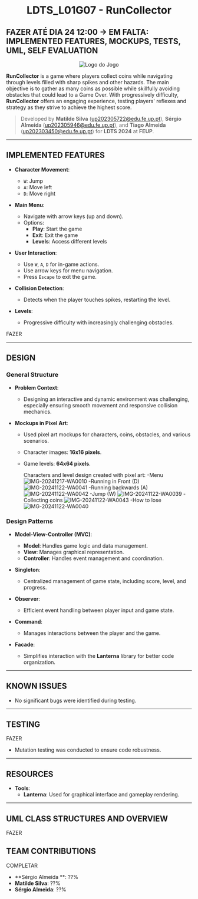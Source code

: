 <h1 align="center">
  LDTS_L01G07 - RunCollector
</h1>

## **FAZER ATÉ DIA 24 12:00 -> EM FALTA: IMPLEMENTED FEATURES, MOCKUPS, TESTS, UML, SELF EVALUATION**

<p align="center">
  <img src="https://github.com/user-attachments/assets/2a55d3d7-4e24-4259-bc18-be80ece03937" alt="Logo do Jogo"/>
</p>


**RunCollector** is a game where players collect coins while navigating through levels filled with sharp spikes and other hazards. The main objective is to gather as many coins as possible while skillfully avoiding obstacles that could lead to a Game Over. With progressively difficulty, **RunCollector** offers an engaging experience, testing players' reflexes and strategy as they strive to achieve the highest score.

> Developed by **Matilde Silva** (up202305722@edu.fe.up.pt), **Sérgio Almeida** (up202305946@edu.fe.up.pt), and **Tiago Almeida** (up202303450@edu.fe.up.pt) for **LDTS 2024** at **FEUP**.
---

## **IMPLEMENTED FEATURES**

* **Character Movement**:
  * `W`: Jump
  * `A`: Move left
  * `D`: Move right

* **Main Menu**:
  * Navigate with arrow keys (up and down).
  * Options:
    * **Play**: Start the game
    * **Exit**: Exit the game
    * **Levels**: Access different levels

* **User Interaction**:
  * Use `W`, `A`, `D` for in-game actions.
  * Use arrow keys for menu navigation.
  * Press `Escape` to exit the game.

* **Collision Detection**:
  * Detects when the player touches spikes, restarting the level.

* **Levels**:
  * Progressive difficulty with increasingly challenging obstacles.

FAZER

---

## **DESIGN**

### **General Structure**

* **Problem Context**:
  * Designing an interactive and dynamic environment was challenging, especially ensuring smooth movement and responsive collision mechanics.

* **Mockups in Pixel Art**:
  * Used pixel art mockups for characters, coins, obstacles, and various scenarios.
  * Character images: **16x16 pixels**.
  * Game levels: **64x64 pixels**.
    
    Characters and level design created with pixel art:
    -Menu
    ![IMG-20241217-WA0010](https://github.com/user-attachments/assets/6a8f33c1-c9c2-4e32-b5cd-518d36dc4fc5)
    -Running in Front (D)
    ![IMG-20241122-WA0041](https://github.com/user-attachments/assets/0b8ce8d4-558f-44f1-af59-c7de05402c76)
    -Running backwards (A)
    ![IMG-20241122-WA0042](https://github.com/user-attachments/assets/3948330a-c2c4-4b2c-ab3b-4f9f21d9810d)
    -Jump (W)
    ![IMG-20241122-WA0039](https://github.com/user-attachments/assets/06c21202-536e-4f2a-9ad9-141dc0c18e96)
    -Collecting coins 
    ![IMG-20241122-WA0043](https://github.com/user-attachments/assets/f2463dae-0122-4e67-853d-b8d77d8df71f)
    -How to lose
    ![IMG-20241122-WA0040](https://github.com/user-attachments/assets/39ddf583-f01e-45bb-a39c-d26bc911a4d0)


### **Design Patterns**

* **Model-View-Controller (MVC)**:
  * **Model**: Handles game logic and data management.
  * **View**: Manages graphical representation.
  * **Controller**: Handles event management and coordination.

* **Singleton**:
  * Centralized management of game state, including score, level, and progress.

* **Observer**:
  * Efficient event handling between player input and game state.

* **Command**:
  * Manages interactions between the player and the game.

* **Facade**:
  * Simplifies interaction with the **Lanterna** library for better code organization.

---

## **KNOWN ISSUES**

* No significant bugs were identified during testing.

---

## **TESTING**
FAZER

* Mutation testing was conducted to ensure code robustness.

---

## **RESOURCES**

* **Tools**:
  * **Lanterna**: Used for graphical interface and gameplay rendering.
    
---

## **UML CLASS STRUCTURES AND OVERVIEW**
FAZER

## **TEAM CONTRIBUTIONS**
COMPLETAR

* **Sérgio Almeida **: ??%
* **Matilde Silva**: ??%
* **Sérgio Almeida**: ??%
